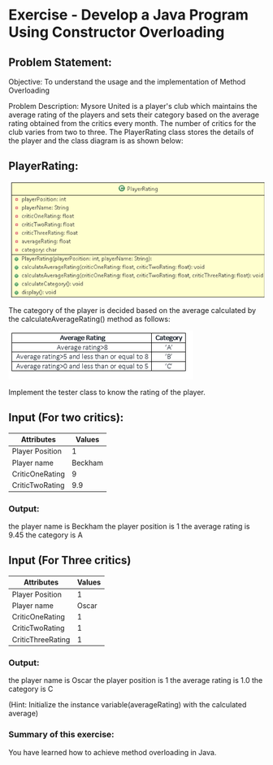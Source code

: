 # Exercise - Develop a Java Program Using Constructor Overloading

## Problem Statement:
Objective: To understand the usage and the implementation of Method Overloading

 

Problem Description: Mysore United is a player's club which maintains the average rating of the players and sets their category based on the average rating obtained from the critics every month. The number of critics for the club varies from two to three. The PlayerRating class stores the details of the player and the class diagram is as shown below:

 

## PlayerRating:

<img src="1.png">

 

The category of the player is decided based on the average calculated by the calculateAverageRating() method as follows:

<img src="2.png"> 

Implement the tester class to know the rating of the player.

## Input (For two critics):

<table class="tbl-holder__tbl">
	<thead>
		<tr>
			<th>Attributes</th>
			<th>Values</th>
		</tr>
	</thead>
	<tbody>
		<tr>
			<td>Player Position</td>
			<td>1</td>
		</tr>
		<tr>
			<td>Player name</td>
			<td>Beckham</td>
		</tr>
		<tr>
			<td>CriticOneRating</td>
			<td>9</td>
		</tr>
		<tr>
			<td>CriticTwoRating</td>
			<td>9.9</td>
		</tr>
	</tbody>
</table>

### Output:

 

the player name is Beckham
the player position is 1
the average rating is 9.45
the category is A

## Input (For Three critics)

<table class="tbl-holder__tbl">
	<thead>
		<tr>
			<th>Attributes</th>
			<th>Values</th>
		</tr>
	</thead>
	<tbody>
		<tr>
			<td>Player Position</td>
			<td>1</td>
		</tr>
		<tr>
			<td>Player name</td>
			<td>Oscar</td>
		</tr>
		<tr>
			<td>CriticOneRating</td>
			<td>1</td>
		</tr>
		<tr>
			<td>CriticTwoRating</td>
			<td>1</td>
		</tr>
		<tr>
			<td>CriticThreeRating</td>
			<td>1</td>
		</tr>
	</tbody>
</table>

### Output:

 

the player name is Oscar
the player position is 1
the average rating is 1.0
the category is C
 

(Hint: Initialize the instance variable(averageRating) with the calculated average)

### Summary of this exercise:

You have learned how to achieve method overloading in Java.